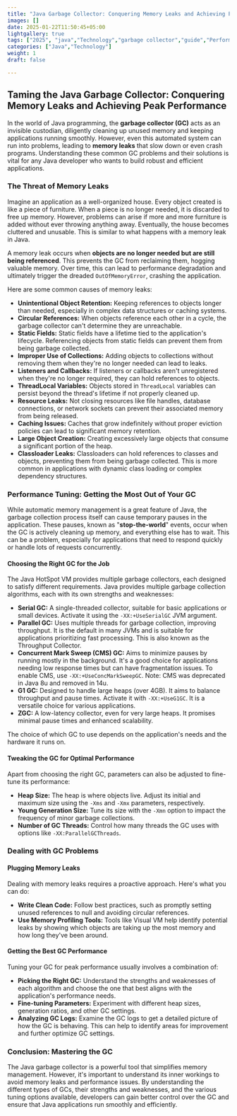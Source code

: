 ```yaml
---
title: "Java Garbage Collector: Conquering Memory Leaks and Achieving Peak Performance"
images: []
date: 2025-01-22T11:50:45+05:00
lightgallery: true
tags: ["2025", "java","Technology","garbage collector","guide","Performance","Memory","leaks"]
categories: ["Java","Technology"]
weight: 1
draft: false

---
```


## Taming the Java Garbage Collector: Conquering Memory Leaks and Achieving Peak Performance

In the world of Java programming, the **garbage collector (GC)** acts as an invisible custodian, diligently cleaning up unused memory and keeping applications running smoothly. However, even this automated system can run into problems, leading to **memory leaks** that slow down or even crash programs. Understanding these common GC problems and their solutions is vital for any Java developer who wants to build robust and efficient applications.

### The Threat of Memory Leaks

Imagine an application as a well-organized house. Every object created is like a piece of furniture. When a piece is no longer needed, it is discarded to free up memory. However, problems can arise if more and more furniture is added without ever throwing anything away. Eventually, the house becomes cluttered and unusable. This is similar to what happens with a memory leak in Java.

A memory leak occurs when **objects are no longer needed but are still being referenced**. This prevents the GC from reclaiming them, hogging valuable memory. Over time, this can lead to performance degradation and ultimately trigger the dreaded `OutOfMemoryError`, crashing the application.

Here are some common causes of memory leaks:

*   **Unintentional Object Retention:** Keeping references to objects longer than needed, especially in complex data structures or caching systems.
*   **Circular References:** When objects reference each other in a cycle, the garbage collector can't determine they are unreachable.
*   **Static Fields:** Static fields have a lifetime tied to the application's lifecycle. Referencing objects from static fields can prevent them from being garbage collected.
*   **Improper Use of Collections:** Adding objects to collections without removing them when they're no longer needed can lead to leaks.
*   **Listeners and Callbacks:** If listeners or callbacks aren't unregistered when they're no longer required, they can hold references to objects.
*   **ThreadLocal Variables:** Objects stored in `ThreadLocal` variables can persist beyond the thread's lifetime if not properly cleaned up.
*   **Resource Leaks:** Not closing resources like file handles, database connections, or network sockets can prevent their associated memory from being released.
*   **Caching Issues:** Caches that grow indefinitely without proper eviction policies can lead to significant memory retention.
*   **Large Object Creation:** Creating excessively large objects that consume a significant portion of the heap.
*   **Classloader Leaks:** Classloaders can hold references to classes and objects, preventing them from being garbage collected. This is more common in applications with dynamic class loading or complex dependency structures.

### Performance Tuning: Getting the Most Out of Your GC

While automatic memory management is a great feature of Java, the garbage collection process itself can cause temporary pauses in the application. These pauses, known as "**stop-the-world**" events, occur when the GC is actively cleaning up memory, and everything else has to wait. This can be a problem, especially for applications that need to respond quickly or handle lots of requests concurrently.

#### **Choosing the Right GC for the Job**

The Java HotSpot VM provides multiple garbage collectors, each designed to satisfy different requirements.  Java provides multiple garbage collection algorithms, each with its own strengths and weaknesses:

*   **Serial GC:** A single-threaded collector, suitable for basic applications or small devices. Activate it using the `-XX:+UseSerialGC` JVM argument.
*   **Parallel GC:** Uses multiple threads for garbage collection, improving throughput. It is the default in many JVMs and is suitable for applications prioritizing fast processing. This is also known as the Throughput Collector.
*   **Concurrent Mark Sweep (CMS) GC:** Aims to minimize pauses by running mostly in the background. It's a good choice for applications needing low response times but can have fragmentation issues. To enable CMS, use `-XX:+UseConcMarkSweepGC`. Note: CMS was deprecated in Java 8u and removed in 14u.
*   **G1 GC:** Designed to handle large heaps (over 4GB). It aims to balance throughput and pause times. Activate it with `-XX:+UseG1GC`. It is a versatile choice for various applications.
*   **ZGC:** A low-latency collector, even for very large heaps.  It promises minimal pause times and enhanced scalability.

The choice of which GC to use depends on the application's needs and the hardware it runs on.

#### **Tweaking the GC for Optimal Performance**

Apart from choosing the right GC, parameters can also be adjusted to fine-tune its performance:

*   **Heap Size:** The heap is where objects live. Adjust its initial and maximum size using the `-Xms` and `-Xmx` parameters, respectively.
*   **Young Generation Size:** Tune its size with the `-Xmn` option to impact the frequency of minor garbage collections.
*   **Number of GC Threads:** Control how many threads the GC uses with options like `-XX:ParallelGCThreads`.

### Dealing with GC Problems

#### **Plugging Memory Leaks**

Dealing with memory leaks requires a proactive approach. Here's what you can do:

*   **Write Clean Code:** Follow best practices, such as promptly setting unused references to null and avoiding circular references.
*   **Use Memory Profiling Tools:** Tools like Visual VM help identify potential leaks by showing which objects are taking up the most memory and how long they've been around.

#### **Getting the Best GC Performance**

Tuning your GC for peak performance usually involves a combination of:

*   **Picking the Right GC:** Understand the strengths and weaknesses of each algorithm and choose the one that best aligns with the application's performance needs.
*   **Fine-tuning Parameters:** Experiment with different heap sizes, generation ratios, and other GC settings.
*   **Analyzing GC Logs:** Examine the GC logs to get a detailed picture of how the GC is behaving. This can help to identify areas for improvement and further optimize GC settings.

### Conclusion: Mastering the GC

The Java garbage collector is a powerful tool that simplifies memory management. However, it's important to understand its inner workings to avoid memory leaks and performance issues. By understanding the different types of GCs, their strengths and weaknesses, and the various tuning options available, developers can gain better control over the GC and ensure that Java applications run smoothly and efficiently. 

